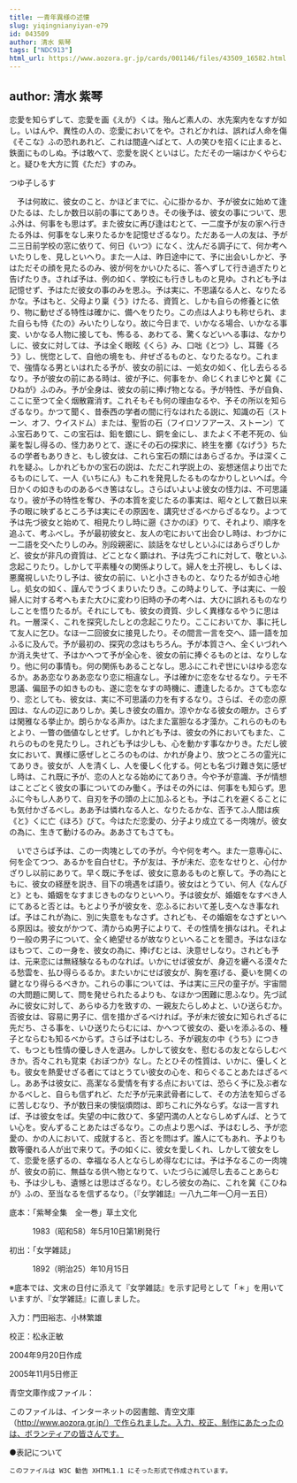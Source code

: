 ```yaml
---
title: 一青年異様の述懐
slug: yiqingnianyiyan-e79
id: 043509
author: 清水 紫琴
tags: ["NDC913"]
html_url: https://www.aozora.gr.jp/cards/001146/files/43509_16582.html
---
```


## author: 清水 紫琴

恋愛を知らずして、恋愛を画《えが》くは。殆んど素人の、水先案内をなすが如し。いはんや、異性の人の、恋愛においてをや。されどかれは、誤れば人命を傷《そこな》ふの恐れあれど、これは間違へばとて、人の笑ひを招くに止まると、鉄面にものしぬ。予は敢へて、恋愛を説くといはじ。ただその一端はかくやらむと。疑ひを大方に質《ただ》すのみ。



つゆ子しるす



　予は何故に、彼女のこと、かほどまでに、心に掛かるか、予が彼女に始めて逢ひたるは、たしか数日以前の事にてありき。その後予は、彼女の事について、思ふ外は、何事をも思はず。また彼女に再び逢はむとて、一二度予が友の家へ行きたる外は、何事をなし来りたるかを記憶せざるなり。ただある一人の友は、予が二三日前学校の窓に依りて、何日《いつ》になく、沈んだる調子にて、何か考へいたりしを、見しといへり。また一人は、昨日途中にて、予に出会いしかど、予はただその顔を見たるのみ、彼が何をかいひたるに、答へずして行き過ぎたりと告げたりき。されば予は、例の如く、学校にも行きしものと見ゆ。されども予は記憶せず、予はただ彼女の事のみを思ふ。予は実に、不思議なる人と、なりたるかな。予はもと、父母より稟《う》けたる、資質と、しかも自らの修養とに依り、物に動せざる特性は確かに、備へをりたり。この点は人よりも称せられ、また自らも恃《たの》みいたりしなり。故に今日まで、いかなる場合、いかなる事変、いかなる人物に接しても、怖るる、あわてる、驚くなどいへる事は、なかりしに、彼女に対しては、予は全く眼眩《くら》み、口咄《とつ》し、耳聾《ろう》し、恍惚として、自他の境をも、弁ぜざるものと、なりたるなり。これまで、強情なる男といはれたる予が、彼女の前には、一処女の如く、化し去らるるなり。予が彼女の前にある時は、彼が予に、何事をか、命じくれまじやと冀《こひねが》ふのみ。予が全身は、彼女の前に捧げ物となる。予が特性、予が自負、ここに至つて全く烟散霧消す。これそもそも何の理由なるや、予その所以を知らざるなり。かつて聞く、昔泰西の学者の間に行なはれたる説に、知識の石（ストーン、オフ、ウイスドム）または、聖哲の石（フイロソフアース、ストーン）てふ宝石ありて、この宝石は、鉛を銀にし、銅を金にし、またよく不老不死の、仙薬を製し得るの、怪力ありとて、遂にその石の探求に、終生を擲《なげう》ちたるの学者もありきと、もし彼女は、これら宝石の類にはあらざるか。予は深くこれを疑ふ。しかれどもかの宝石の説は、ただこれ学説上の、妄想迷信より出でたるものにして、一人《いちにん》もこれを発見したるものなかりしといへば。今日かくの如きもののあるべき筈はなし。さらばいよいよ彼女の怪力は、不可思議なり。彼が予の特性を奪ひ、予の本質を変じたるの事実は、昭々として数日以来予の眼に映ずるところ予は実にその原因を、講究せざるべからざるなり。よつて予は先づ彼女と始めて、相見たりし時に遡《さかのぼ》りて、それより、順序を追ふて、考ふべし。予が最初彼女と、友人の宅において出会ひし時は、わづかに一二語を交へたりしのみ。別段親密に、談話をなせしといふにはあらざりしかど、彼女が非凡の資質は、どことなく顕はれ、予は先づこれに対して、敬といふ念起こりたり。しかして平素種々の関係よりして。婦人を土芥視し、もしくは、悪魔視しいたりし予は、彼女の前に、いと小さきものと、なりたるが如き心地し。処女の如く、謹んでうづくまりいたりき。この時よりして、予は実に、一般婦人に対する考へもまた大ひに変わり旧時の予の考へは、大ひに誤れるものなりしことを悟りたるが。それにしても、彼女の資質、少しく異様なるやうに思はれ。一層深く、これを探究したしとの念起こりたり。ここにおいてか、事に托して友人に乞ひ。なほ一二回彼女に接見したり。その間言一言を交へ、語一語を加ふるに及んで。予が最初の、探究の念はもちろん。予が本質さへ、全くいづれへか消え失せて、予はかへつて予が全心を、彼女の前に捧ぐるものとは、なりしなり。他に何の事情も。何の関係もあることなし。思ふにこれぞ世にいはゆる恋なるか。ああ恋なりああ恋なり恋に相違なし。予は確かに恋をなせるなり。テモ不思議、偏屈予の如きものも、遂に恋をなすの時機に、遭逢したるか。さても恋なり、恋としても、彼女は、実に不可思議の力を有するなり。さらば、その恋の原因は、なんの辺にありしか。美しき彼女の眉か。涼やかなる彼女の眼か。さらずは閑雅なる挙止か。朗らかなる声か。はたまた富胆なる才藻か。これらのものもとより、一瞥の価値なしとせず。しかれども予は、彼女の外においてもまた、これらのものを見たりし。されども予は少しも、心を動かす事なかりき。ただし彼女において、異様に感ぜしところのものは、かれが身より、放つところの霊光にてありき。彼女が、人を清くし、人を優しく化する。何とも名づけ難き気に感ぜし時は、これ既に予が、恋の人となる始めにてありき。今や予が意識、予が情想はことごとく彼女の事についてのみ働く。予はその外には、何事をも知らず。思ふに今もし人ありて、自刃を予の頭の上に加ふるとも。予はこれを避くることにも気付かざるべし。ああ予は憐れなる人と、なりたるかな、否予てふ人間は疾《と》くに亡《ほろ》びて。今はただ恋愛の、分子より成立てる一肉塊が。彼女の為に、生きて動けるのみ。ああさてもさても。

　いでさらば予は、この一肉塊としての予が。今や何を考へ。また一意専心に、何を企てつつ、あるかを自白せむ。予が友は、予が未だ、恋をなせりと、心付かざりし以前にありて。早く既に予をば、彼女に意あるものと察して。予の為にともに、彼女の経歴を説き、目下の境遇をば語り。彼女はとうてい、何人《なんぴと》とも、婚姻をなすまじきものなりといへり。予は彼女が、婚姻をなすべき人にてあると否とは。もとより予が彼女を、恋ふるにおいて差し支へなき事なれば。予はこれが為に、別に失意をもなさず。されども、その婚姻をなさずといへる原因は。彼女がかつて、清からぬ男子によりて、その性情を損なはれ。それより一般の男子について、全く絶望せるが故なりといへることを聞き。予はなほなほもつて、この一身を、彼女の為に、捧げむとは、決意せしなり。されども予は、元来恋には無経験なるものなれば。いかにせば彼女が、身辺を纒へる漠々たる愁雲を、払ひ得らるるか。またいかにせば彼女が、胸を塞げる、憂いを開くの鍵となり得らるべきか。これらの事については、予は実に三尺の童子が。宇宙間の大問題に関して、問を発せられたるよりも、なほかつ困難に思ふなり。先づ試みに彼女に対して、あらゆる力を致すの、一親友たらしめよと、いひ送らむか。否彼女は、容易に男子に、信を措かざるべければ。予が未だ彼女に知られざるに先だち、さる事を、いひ送りたらむには、かへつて彼女の、憂いを添ふるの、種子とならむも知るべからず。さらば予はむしろ、予が親友の中《うち》につきて、もつとも性情の優しき人を選み。しかして彼女を、慰むるの友とならしむべきか。否々これも覚束《おぼつか》なし。たとひその性質は、いかに、優しくとも。彼女を熱愛せざる者にてはとうてい彼女の心を、和らぐることあたはざるべし。ああ予は彼女に、高潔なる愛情を有する点においては、恐らく予に及ぶ者なかるべしと、自らも信ずれど、ただ予が元来武骨者にして、その方法を知らざるに苦しむなり、予が数日来の懊悩煩悶は、即ちこれに外ならず。なほ一言すれば、予は彼女をば。失望の中に救ひて、多望円満の人とならしめずんば、とうてい心を。安んずることあたはざるなり。この点より思へば、予はむしろ、予が恋愛の、かの人において、成就すると、否とを問はず。誰人にてもあれ、予よりも数等優れる人が出で来りて。予の如くに、彼女を愛しくれ、しかして彼女をして、恋愛を感ずるの、幸福なる人とならしめ得なむには。予は予なるこの一肉塊が、彼女の前に、無益なる供へ物となりて、いたづらに滅尽し去ることあらむも、予は少しも、遺憾とは思はざるなり。むしろ彼女の為に、これを冀《こひねが》ふの、至当なるを信ずるなり。（『女学雑誌』一八九二年一〇月一五日）













底本：「紫琴全集　全一巻」草土文化


　　　1983（昭和58）年5月10日第1刷発行

初出：「女学雑誌」

　　　1892（明治25）年10月15日

※底本では、文末の日付に添えて『女学雑誌』を示す記号として「＊」を用いていますが、『女学雑誌』に直しました。

入力：門田裕志、小林繁雄

校正：松永正敏

2004年9月20日作成

2005年11月5日修正

青空文庫作成ファイル：

このファイルは、インターネットの図書館、青空文庫（http://www.aozora.gr.jp/）で作られました。入力、校正、制作にあたったのは、ボランティアの皆さんです。









●表記について


	このファイルは W3C 勧告 XHTML1.1 にそった形式で作成されています。